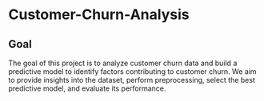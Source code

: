 # Customer-Churn-Analysis
## Goal
The goal of this project is to analyze customer churn data and build a predictive model to identify factors contributing to customer churn. We aim to provide insights into the dataset, perform preprocessing, select the best predictive model, and evaluate its performance.
